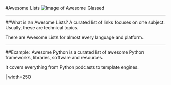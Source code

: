 #Awesome Lists
![Image of Awesome Glassed](https://jasonrigden.com/share/images_dump/awesome2.png)

---
##What is an Awesome Lists?
A curated list of links focuses on one subject. Usually, these are technical topics.

There are Awesome Lists for almost every language and platform.

---
##Example:
Awesome Python is a  curated list of awesome Python frameworks, libraries, software and resources. 

It covers everything from Python podcasts to template engines.


 | width=250
